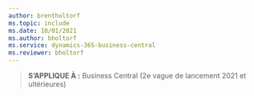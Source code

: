 ```yaml
---
author: brentholtorf
ms.topic: include
ms.date: 10/01/2021
ms.author: bholtorf
ms.service: dynamics-365-business-central
ms.reviewer: bholtorf
---
```

> **S’APPLIQUE À :** Business Central (2e vague de lancement 2021 et ultérieures)